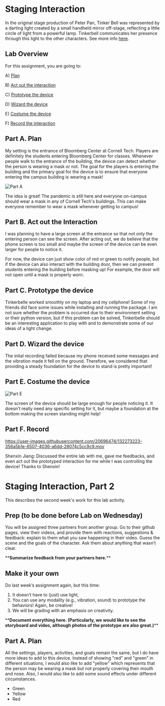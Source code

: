 

# Staging Interaction

In the original stage production of Peter Pan, Tinker Bell was represented by a darting light created by a small handheld mirror off-stage, reflecting a little circle of light from a powerful lamp. Tinkerbell communicates her presence through this light to the other characters. See more info [here](https://en.wikipedia.org/wiki/Tinker_Bell). 

## Lab Overview
For this assignment, you are going to:

A) [Plan](#part-a-plan) 

B) [Act out the interaction](#part-b-act-out-the-interaction) 

C) [Prototype the device](#part-c-prototype-the-device)

D) [Wizard the device](#part-d-wizard-the-device) 

E) [Costume the device](#part-e-costume-the-device)

F) [Record the interaction](#part-f-record)

## Part A. Plan 

My setting is the entrance of Bloomberg Center at Cornell Tech. Players are definitely the students entering Bloomberg Center for classes. Whenever people walk to the entrance of the building, the device can detect whether the person is wearing a mask or not. The goal for the players is entering the building and the primary goal for the device is to ensure that everyone entering the campus building is wearing a mask!

![Part A](https://user-images.githubusercontent.com/20696474/132272790-1f3bc597-984d-4118-97f4-a3edf5158cd9.jpg)

The idea is great! The pandemic is still here and everyone on-campus should wear a mask in any of Cornell Tech's buildings. This can make everyone remember to wear a mask whenever getting to campus!


## Part B. Act out the Interaction

I was planning to have a large screen at the entrance so that not only the entering person can see the screen. After acting out, we do believe that the phone screen is too small and maybe the screen of the device can be even larger for people to notice it.

For now, the device can just show color of red or green to notify people, but if the device can also interact with the building door, then we can prevent students entering the building before masking up! For example, the door will not open until a mask is properly worn.

## Part C. Prototype the device

Tinkerbelle worked smoothly on my laptop and my cellphone! Some of my friends did face some issues while installing and running the package. I am not sure whether the problem is occurred due to their environment setting or their python version, but if this problem can be solved, Tinkerbelle should be an interesting application to play with and to demonstrate some of our ideas of a light change.


## Part D. Wizard the device

The inital recording failed because my phone received some messages and the vibration made it fell on the ground. Therefore, we considered that providing a steady foundation for the device to stand is pretty important!

## Part E. Costume the device

![Part E](https://user-images.githubusercontent.com/20696474/132272820-4ba72529-4a3b-421a-9f48-93650858239e.jpg)

The screen of the device should be large enough for people noticing it. It doesn't really need any specific setting for it, but maybe a foundation at the bottom making the screen standing might help!

## Part F. Record

https://user-images.githubusercontent.com/20696474/132273223-356a5b1e-6507-4036-a6dd-28074c5cc9c9.mov

Shenxin Jiang: Discussed the entire lab with me, gave me feedbacks, and even act out the prototyped interaction for me while I was controlling the device! Thanks to Shenxin!



# Staging Interaction, Part 2 

This describes the second week's work for this lab activity.


## Prep (to be done before Lab on Wednesday)

You will be assigned three partners from another group. Go to their github pages, view their videos, and provide them with reactions, suggestions & feedback: explain to them what you saw happening in their video. Guess the scene and the goals of the character. Ask them about anything that wasn’t clear. 

\*\***Summarize feedback from your partners here.**\*\*

## Make it your own

Do last week’s assignment again, but this time: 
1) It doesn’t have to (just) use light, 
2) You can use any modality (e.g., vibration, sound) to prototype the behaviors! Again, be creative!
3) We will be grading with an emphasis on creativity. 

\*\***Document everything here. (Particularly, we would like to see the storyboard and video, although photos of the prototype are also great.)**\*\*

## Part A. Plan
All the settings, players, activities, and goals remain the same, but I do have more ideas to add to this device. Instead of showing "red" and "green" in different situations, I would also like to add "yellow" which represents that the person may be wearing a mask but not properly covering their mouth and nose. Also, I would also like to add some sound effects under different circumstances. 

* Green 
* Yellow
* Red


